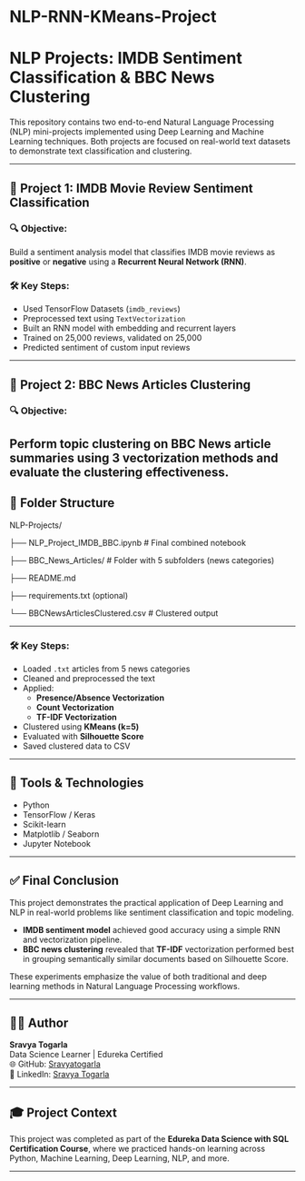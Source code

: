 # NLP-RNN-KMeans-Project

#  NLP Projects: IMDB Sentiment Classification & BBC News Clustering

This repository contains two end-to-end Natural Language Processing (NLP) mini-projects implemented using Deep Learning and Machine Learning techniques. Both projects are focused on real-world text datasets to demonstrate text classification and clustering.

---

## 📘 Project 1: IMDB Movie Review Sentiment Classification

### 🔍 Objective:
Build a sentiment analysis model that classifies IMDB movie reviews as **positive** or **negative** using a **Recurrent Neural Network (RNN)**.

### 🛠️ Key Steps:
- Used TensorFlow Datasets (`imdb_reviews`)
- Preprocessed text using `TextVectorization`
- Built an RNN model with embedding and recurrent layers
- Trained on 25,000 reviews, validated on 25,000
- Predicted sentiment of custom input reviews

---

## 📰 Project 2: BBC News Articles Clustering

### 🔍 Objective:
Perform topic clustering on BBC News article summaries using 3 vectorization methods and evaluate the clustering effectiveness.
---
## 📂 Folder Structure

NLP-Projects/

├── NLP_Project_IMDB_BBC.ipynb # Final combined notebook

├── BBC_News_Articles/ # Folder with 5 subfolders (news categories)

├── README.md

├── requirements.txt (optional)

└── BBCNewsArticlesClustered.csv # Clustered output

---

### 🛠️ Key Steps:
- Loaded `.txt` articles from 5 news categories
- Cleaned and preprocessed the text
- Applied:
  - **Presence/Absence Vectorization**
  - **Count Vectorization**
  - **TF-IDF Vectorization**
- Clustered using **KMeans (k=5)**
- Evaluated with **Silhouette Score**
- Saved clustered data to CSV

---

## 🧪 Tools & Technologies
- Python  
- TensorFlow / Keras  
- Scikit-learn  
- Matplotlib / Seaborn  
- Jupyter Notebook  

---

## ✅ Final Conclusion

This project demonstrates the practical application of Deep Learning and NLP in real-world problems like sentiment classification and topic modeling.  
- **IMDB sentiment model** achieved good accuracy using a simple RNN and vectorization pipeline.  
- **BBC news clustering** revealed that **TF-IDF** vectorization performed best in grouping semantically similar documents based on Silhouette Score.

These experiments emphasize the value of both traditional and deep learning methods in Natural Language Processing workflows.

---

## 🙋‍♀️ Author

**Sravya Togarla**  
Data Science Learner | Edureka Certified  
🌐 GitHub: [Sravyatogarla](https://github.com/Sravyatogarla)  
🔗 LinkedIn: [Sravya Togarla](https://www.linkedin.com/in/sravya-togarla)

---

## 🎓 Project Context

This project was completed as part of the **Edureka Data Science with SQL Certification Course**, where we practiced hands-on learning across Python, Machine Learning, Deep Learning, NLP, and more.

---


